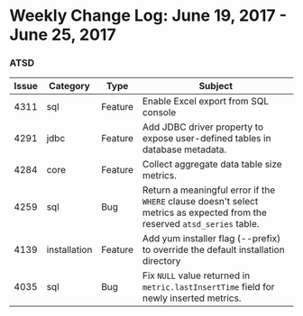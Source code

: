 Weekly Change Log: June 19, 2017 - June 25, 2017
==================================================

### ATSD 

| Issue| Category    | Type    | Subject              |
|------|-------------|---------|----------------------|
| 4311 | sql | Feature | Enable Excel export from SQL console |
| 4291 | jdbc | Feature | Add JDBC driver property to expose user-defined tables in database metadata. |
| 4284 | core | Feature | Collect aggregate data table size metrics. |
| 4259 | sql | Bug | Return a meaningful error if the `WHERE` clause doesn't select metrics as expected from the reserved `atsd_series` table. |
| 4139 | installation | Feature | Add yum installer flag (--prefix) to override the default installation directory |
| 4035 | sql | Bug | Fix `NULL` value returned in `metric.lastInsertTime` field for newly inserted metrics. |
